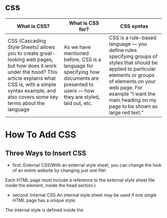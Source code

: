 # css

| What is CSS?  | What is CSS for? |  CSS syntax   |    
| ------------- | ---------------- |---------------|
|CSS (Cascading Style Sheets) allows you to create great-looking web pages, but how does it work under the hood? This article explains what CSS is, with a simple syntax example, and also covers some key terms about the language |As we have mentioned before, CSS is a language for specifying how documents are presented to users — how they are styled, laid out, etc.    |  CSS is a rule-based language — you define rules specifying groups of styles that should be applied to particular elements or groups of elements on your web page. For example "I want the main heading on my page to be shown as large red text."

             
# How To Add CSS
## Three Ways to Insert CSS           


* first: External CSS(With an external style sheet, you can change the look of an entire website by changing just one file!

Each HTML page must include a reference to the external style sheet file inside the <link> element, inside the head section.)
* second :Internal CSS
An internal style sheet may be used if one single HTML page has a unique style.

The internal style is defined inside the <style> element, inside the head section.
* thiredInline CSS
An inline style may be used to apply a unique style for a single element.

To use inline styles, add the style attribute to the relevant element. The style attribute can contain any CSS property.
![image](https://www.elegantthemes.com/blog/wp-content/uploads/2021/01/000-Basic-CSS.png)
